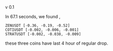 v 0.1 

In 67.1 seconds, we found , 
```
ZENUSDT [-0.36, -0.19, -0.52]
COTIUSDT [-0.002, -0.006, -0.001]
STRATUSDT [-0.002, -0.038, -0.009]
```

these three coins have last 4 hour of regular drop. 